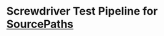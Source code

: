 # Screwdriver Test Pipeline for [SourcePaths](https://docs.screwdriver.cd/user-guide/configuration/sourcePaths)
